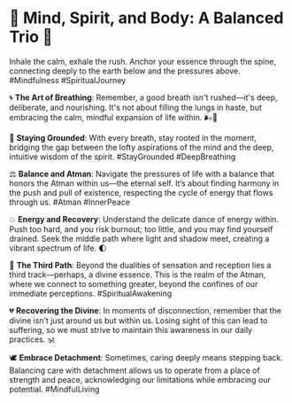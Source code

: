 # 🌌 Mind, Spirit, and Body: A Balanced Trio 🌿

Inhale the calm, exhale the rush. Anchor your essence through the spine, connecting deeply to the earth below and the pressures above. #Mindfulness #SpiritualJourney

🌀 **The Art of Breathing**: Remember, a good breath isn't rushed—it's deep, deliberate, and nourishing. It's not about filling the lungs in haste, but embracing the calm, mindful expansion of life within. 🌬️💨

🔗 **Staying Grounded**: With every breath, stay rooted in the moment, bridging the gap between the lofty aspirations of the mind and the deep, intuitive wisdom of the spirit. #StayGrounded #DeepBreathing

⚖️ **Balance and Atman**: Navigate the pressures of life with a balance that honors the Atman within us—the eternal self. It’s about finding harmony in the push and pull of existence, respecting the cycle of energy that flows through us. #Atman #InnerPeace

💥 **Energy and Recovery**: Understand the delicate dance of energy within. Push too hard, and you risk burnout; too little, and you may find yourself drained. Seek the middle path where light and shadow meet, creating a vibrant spectrum of life. 🌓

🙏 **The Third Path**: Beyond the dualities of sensation and reception lies a third track—perhaps, a divine essence. This is the realm of the Atman, where we connect to something greater, beyond the confines of our immediate perceptions. #SpiritualAwakening

💔 **Recovering the Divine**: In moments of disconnection, remember that the divine isn’t just around us but within us. Losing sight of this can lead to suffering, so we must strive to maintain this awareness in our daily practices. 🕉️

🕊️ **Embrace Detachment**: Sometimes, caring deeply means stepping back. Balancing care with detachment allows us to operate from a place of strength and peace, acknowledging our limitations while embracing our potential. #MindfulLiving